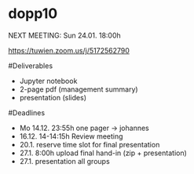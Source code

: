 # dopp10

NEXT MEETING: Sun 24.01. 18:00h

https://tuwien.zoom.us/j/5172562790


#Deliverables
- Jupyter notebook
- 2-page pdf (management summary)
- presentation (slides)

#Deadlines
- Mo 14.12. 23:55h one pager -> johannes
- 16.12. 14-14:15h Review meeting 
- 20.1. reserve time slot for final presentation
- 27.1. 8:00h upload final hand-in (zip + presentation)
- 27.1. presentation all groups
